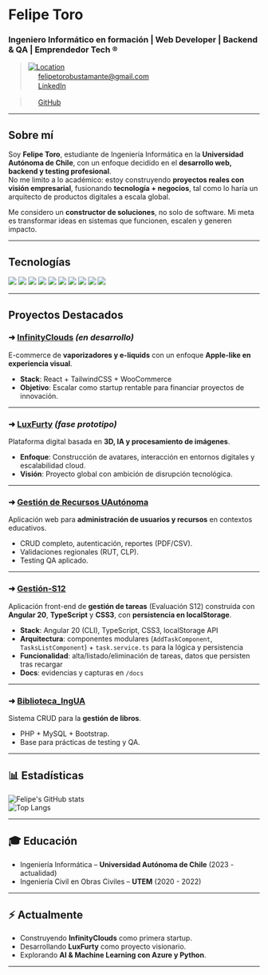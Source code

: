 # Felipe Toro
### Ingeniero Informático en formación | Web Developer | Backend & QA | Emprendedor Tech ®️  

> [![Location](https://img.shields.io/badge/Padre%20Hurtado%2C%20Santiago%20de%20Chile-555?style=flat&logo=google-maps&logoColor=white)](#)  
> <img src="https://cdn.jsdelivr.net/gh/devicons/devicon/icons/google/google-original.svg" width="16"/> [felipetorobustamante@gmail.com](mailto:felipetorobustamante@gmail.com)  
> <img src="https://cdn.jsdelivr.net/gh/devicons/devicon/icons/linkedin/linkedin-original.svg" width="16"/> [LinkedIn](https://www.linkedin.com/in/felipe-israel-toro-bustamante-236b95358/)

> <img src="https://cdn.jsdelivr.net/gh/devicons/devicon/icons/github/github-original.svg" width="16"/> [GitHub](https://github.com/ToroFelipe17)  

---

## Sobre mí  
Soy **Felipe Toro**, estudiante de Ingeniería Informática en la **Universidad Autónoma de Chile**, con un enfoque decidido en el **desarrollo web, backend y testing profesional**.  
No me limito a lo académico: estoy construyendo **proyectos reales con visión empresarial**, fusionando **tecnología + negocios**, tal como lo haría un arquitecto de productos digitales a escala global.  

Me considero un **constructor de soluciones**, no solo de software. Mi meta es transformar ideas en sistemas que funcionen, escalen y generen impacto.  

---

## Tecnologías  
<a><img src="https://img.shields.io/badge/Python-3776AB?style=for-the-badge&logo=python&logoColor=white"/></a>
<a><img src="https://img.shields.io/badge/PHP-777BB4?style=for-the-badge&logo=php&logoColor=white"/></a>
<a><img src="https://img.shields.io/badge/Java-ED8B00?style=for-the-badge&logo=openjdk&logoColor=white"/></a>
<a><img src="https://img.shields.io/badge/JavaScript-F7DF1E?style=for-the-badge&logo=javascript&logoColor=black"/></a>
<a><img src="https://img.shields.io/badge/MySQL-4479A1?style=for-the-badge&logo=mysql&logoColor=white"/></a>
<a><img src="https://img.shields.io/badge/React-20232A?style=for-the-badge&logo=react&logoColor=61DAFB"/></a>
<a><img src="https://img.shields.io/badge/Bootstrap-563D7C?style=for-the-badge&logo=bootstrap&logoColor=white"/></a>
<a><img src="https://img.shields.io/badge/TailwindCSS-06B6D4?style=for-the-badge&logo=tailwindcss&logoColor=white"/></a>
<a><img src="https://img.shields.io/badge/MongoDB-4EA94B?style=for-the-badge&logo=mongodb&logoColor=white"/></a>
<a><img src="https://img.shields.io/badge/Git-F05032?style=for-the-badge&logo=git&logoColor=white"/></a>

---

## Proyectos Destacados  

### ➜ [InfinityClouds](https://github.com/ToroFelipe17) *(en desarrollo)*  
E-commerce de **vaporizadores y e-liquids** con un enfoque **Apple-like en experiencia visual**.  
- **Stack**: React + TailwindCSS + WooCommerce  
- **Objetivo**: Escalar como startup rentable para financiar proyectos de innovación.  

---

### ➜ [LuxFurty](https://github.com/ToroFelipe17) *(fase prototipo)*  
Plataforma digital basada en **3D, IA y procesamiento de imágenes**.  
- **Enfoque**: Construcción de avatares, interacción en entornos digitales y escalabilidad cloud.  
- **Visión**: Proyecto global con ambición de disrupción tecnológica.  

---

### ➜ [Gestión de Recursos UAutónoma](https://github.com/ToroFelipe17/gestion-recursos)  
Aplicación web para **administración de usuarios y recursos** en contextos educativos.  
- CRUD completo, autenticación, reportes (PDF/CSV).  
- Validaciones regionales (RUT, CLP).  
- Testing QA aplicado.  

---

### ➜ [Gestión-S12](https://github.com/ToroFelipe17/gestion-s12)
Aplicación front-end de **gestión de tareas** (Evaluación S12) construida con **Angular 20**, **TypeScript** y **CSS3**, con **persistencia en localStorage**.

- **Stack**: Angular 20 (CLI), TypeScript, CSS3, localStorage API  
- **Arquitectura**: componentes modulares (`AddTaskComponent`, `TasksListComponent`) + `task.service.ts` para la lógica y persistencia  
- **Funcionalidad**: alta/listado/eliminación de tareas, datos que persisten tras recargar  
- **Docs**: evidencias y capturas en `/docs`  

---

### ➜ [Biblioteca_IngUA](https://github.com/ToroFelipe17/biblioteca_ingua)  
Sistema CRUD para la **gestión de libros**.  
- PHP + MySQL + Bootstrap.  
- Base para prácticas de testing y QA.  

---

## 📊 Estadísticas  
![Felipe's GitHub stats](https://github-readme-stats.vercel.app/api?username=ToroFelipe17&show_icons=true&theme=radical)  
![Top Langs](https://github-readme-stats.vercel.app/api/top-langs/?username=ToroFelipe17&layout=compact&theme=radical)

---

## 🎓 Educación  
- Ingeniería Informática – **Universidad Autónoma de Chile** (2023 - actualidad)  
- Ingeniería Civil en Obras Civiles – **UTEM** (2020 - 2022)  

---

## ⚡ Actualmente  
- Construyendo **InfinityClouds** como primera startup.  
- Desarrollando **LuxFurty** como proyecto visionario.  
- Explorando **AI & Machine Learning con Azure y Python**.  

---

